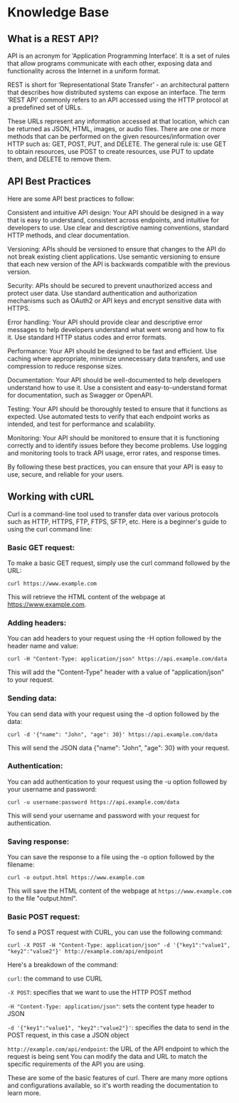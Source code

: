 # Knowledge Base

## What is a REST API?
API is an acronym for ‘Application Programming Interface’. It is a set of rules that allow programs communicate with each other, exposing data and functionality across the Internet in a uniform format.

REST is short for ‘Representational State Transfer’ - an architectural pattern that describes how distributed systems can expose an interface. The term ‘REST API’ commonly refers to an API accessed using the HTTP protocol at a predefined set of URLs.

These URLs represent any information accessed at that location, which can be returned as JSON, HTML, images, or audio files. There are one or more methods that can be performed on the given resources/information over HTTP such as: GET, POST, PUT, and DELETE. The general rule is: use GET to obtain resources, use POST to create resources, use PUT to update them, and DELETE to remove them.

## API Best Practices
Here are some API best practices to follow:

Consistent and intuitive API design: Your API should be designed in a way that is easy to understand, consistent across endpoints, and intuitive for developers to use. Use clear and descriptive naming conventions, standard HTTP methods, and clear documentation.

Versioning: APIs should be versioned to ensure that changes to the API do not break existing client applications. Use semantic versioning to ensure that each new version of the API is backwards compatible with the previous version.

Security: APIs should be secured to prevent unauthorized access and protect user data. Use standard authentication and authorization mechanisms such as OAuth2 or API keys and encrypt sensitive data with HTTPS.

Error handling: Your API should provide clear and descriptive error messages to help developers understand what went wrong and how to fix it. Use standard HTTP status codes and error formats.

Performance: Your API should be designed to be fast and efficient. Use caching where appropriate, minimize unnecessary data transfers, and use compression to reduce response sizes.

Documentation: Your API should be well-documented to help developers understand how to use it. Use a consistent and easy-to-understand format for documentation, such as Swagger or OpenAPI.

Testing: Your API should be thoroughly tested to ensure that it functions as expected. Use automated tests to verify that each endpoint works as intended, and test for performance and scalability.

Monitoring: Your API should be monitored to ensure that it is functioning correctly and to identify issues before they become problems. Use logging and monitoring tools to track API usage, error rates, and response times.

By following these best practices, you can ensure that your API is easy to use, secure, and reliable for your users.

## Working with cURL
Curl is a command-line tool used to transfer data over various protocols such as HTTP, HTTPS, FTP, FTPS, SFTP, etc. Here is a beginner's guide to using the curl command line:

### Basic GET request:

To make a basic GET request, simply use the curl command followed by the URL:

`curl https://www.example.com` 

This will retrieve the HTML content of the webpage at https://www.example.com.

### Adding headers:

You can add headers to your request using the -H option followed by the header name and value:

`curl -H "Content-Type: application/json" https://api.example.com/data`

This will add the "Content-Type" header with a value of "application/json" to your request.

### Sending data:

You can send data with your request using the -d option followed by the data:

`curl -d '{"name": "John", "age": 30}' https://api.example.com/data`

This will send the JSON data {"name": "John", "age": 30} with your request.

### Authentication:

You can add authentication to your request using the -u option followed by your username and password:

`curl -u username:password https://api.example.com/data`

This will send your username and password with your request for authentication.

### Saving response:

You can save the response to a file using the -o option followed by the filename:

`curl -o output.html https://www.example.com`


This will save the HTML content of the webpage at `https://www.example.com` to the file "output.html".

### Basic POST request:

To send a POST request with CURL, you can use the following command:

`curl -X POST -H "Content-Type: application/json" -d '{"key1":"value1", "key2":"value2"}' http://example.com/api/endpoint`

Here's a breakdown of the command:

`curl`: the command to use CURL

`-X POST`: specifies that we want to use the HTTP POST method

`-H "Content-Type: application/json"`: sets the content type header to JSON

`-d '{"key1":"value1", "key2":"value2"}'`: specifies the data to send in the POST request, in this case a JSON object

`http://example.com/api/endpoint`: the URL of the API endpoint to which the request is being sent
You can modify the data and URL to match the specific requirements of the API you are using.

These are some of the basic features of curl. There are many more options and configurations available, so it's worth reading the documentation to learn more.

